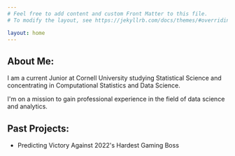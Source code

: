 ```yaml
---
# Feel free to add content and custom Front Matter to this file.
# To modify the layout, see https://jekyllrb.com/docs/themes/#overriding-theme-defaults

layout: home
---
```

## About Me:
I am a current Junior at Cornell University studying Statistical Science and concentrating in Computational Statistics and Data Science.

I'm on a mission to gain professional experience in the field of data science and analytics.

## Past Projects:
- Predicting Victory Against 2022's Hardest Gaming Boss
